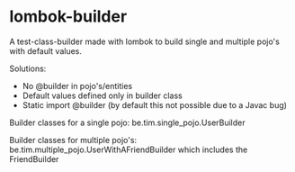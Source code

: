 # lombok-builder

A test-class-builder made with lombok to build single and multiple pojo's with default values.

Solutions:
 - No @builder in pojo's/entities
 - Default values defined only in builder class
 - Static import @builder (by default this not possible due to a Javac bug)

Builder classes for a single pojo:
 be.tim.single_pojo.UserBuilder

Builder classes for multiple pojo's:
 be.tim.multiple_pojo.UserWithAFriendBuilder which includes the FriendBuilder
 
